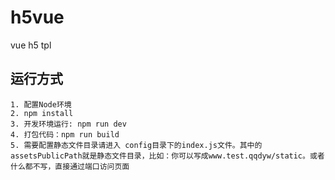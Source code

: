 # h5vue
vue h5 tpl

## 运行方式

```
1. 配置Node环境
2. npm install
3. 开发环境运行: npm run dev
4. 打包代码：npm run build
5. 需要配置静态文件目录请进入 config目录下的index.js文件。其中的assetsPublicPath就是静态文件目录，比如：你可以写成www.test.qqdyw/static。或者什么都不写，直接通过端口访问页面
```